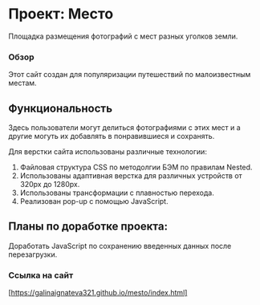 # Проект: Место

Площадка размещения фотографий с мест разных уголков земли.

### Обзор

Этот сайт создан для популяризации путешествий по малоизвестным местам.

## Функциональность

Здесь пользователи могут делиться фотографиями с этих мест и а другие могуть их добавлять в понравившиеся и сохранять.

Для верстки сайта использованы различные технологии:

1. Файловая структура CSS по методолгии БЭМ по правилам Nested.
2. Использованы адаптивная верстка для различных устройств от 320px до 1280px.
3. Использованы трансформации с плавностью перехода.
4. Реализован pop-up с помощью JavaScript.

## Планы по доработке проекта:

Доработать JavaScript по сохранению введенных данных после перезагрузки.

### Ссылка на сайт

[https://galinaignateva321.github.io/mesto/index.html]
